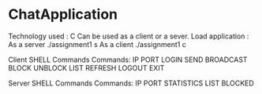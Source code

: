 # ChatApplication
Technology used : C 
Can be used as a client or a sever.
Load application :
As a server ./assignment1 s <port number>
As a client ./assignment1 c <port number>

Client SHELL Commands Commands:
IP
PORT
LOGIN <server IP>
SEND <Client IP> <Message>
BROADCAST <Message>
BLOCK <Client IP>
UNBLOCK <Client IP>
LIST
REFRESH
LOGOUT
EXIT

Server SHELL Commands Commands:
IP
PORT
STATISTICS
LIST
BLOCKED <server IP>
